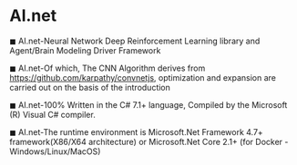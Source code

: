 # AI.net

◼  AI.net-Neural Network Deep Reinforcement Learning library and Agent/Brain Modeling Driver
Framework

◼  AI.net-Of which, The CNN Algorithm derives from https://github.com/karpathy/convnetjs,
optimization and expansion are carried out on the basis of the introduction

◼  AI.net-100% Written in the C# 7.1+ language, Compiled by the Microsoft (R) Visual C#
compiler.

◼  AI.net-The runtime environment is Microsoft.Net Framework 4.7+ framework(X86/X64
architecture) or Microsoft.Net Core 2.1+ (for Docker - Windows/Linux/MacOS)
